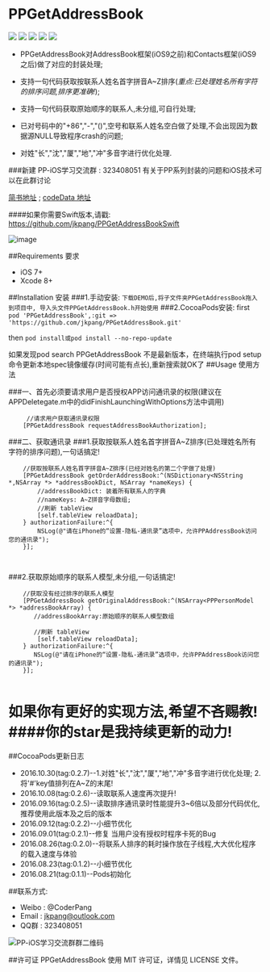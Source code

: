 # PPGetAddressBook
![](https://img.shields.io/badge/platform-iOS-red.svg)  ![](https://img.shields.io/badge/language-Objective--C-orange.svg)  ![](https://img.shields.io/badge/pod-v0.2.7-blue.svg) ![](https://img.shields.io/badge/license-MIT%20License-brightgreen.svg)  [![](https://img.shields.io/badge/weibo-%40CoderPang-yellow.svg)](http://weibo.com/5743737098/profile?rightmod=1&wvr=6&mod=personinfo&is_all=1)

* PPGetAddressBook对AddressBook框架(iOS9之前)和Contacts框架(iOS9之后)做了对应的封装处理;

* 支持一句代码获取按联系人姓名首字拼音A~Z排序(*重点:已处理姓名所有字符的排序问题,排序更准确!*);
* 支持一句代码获取原始顺序的联系人,未分组,可自行处理;
* 已对号码中的"+86","-","()",空号和联系人姓名空白做了处理,不会出现因为数据源NULL导致程序crash的问题;
* 对姓"长","沈","厦","地","冲"多音字进行优化处理.

###新建 PP-iOS学习交流群 : 323408051 有关于PP系列封装的问题和iOS技术可以在此群讨论

[简书地址](http://www.jianshu.com/p/b51a6125bcff) ; [codeData 地址](http://www.codedata.cn/cdetail/Objective-C/Demo/1471619974294285)

####如果你需要Swift版本,请戳: https://github.com/jkpang/PPGetAddressBookSwift

![image](https://github.com/jkpang/PPGetAddressBook/blob/master/AddressBook.mov.gif)

##Requirements 要求
* iOS 7+
* Xcode 8+

##Installation 安装
###1.手动安装:
`下载DEMO后,将子文件夹PPGetAddressBook拖入到项目中, 导入头文件PPGetAddressBook.h开始使用`
###2.CocoaPods安装:
first
`pod 'PPGetAddressBook',:git => 'https://github.com/jkpang/PPGetAddressBook.git'`

then
`pod install或pod install --no-repo-update`

如果发现pod search PPGetAddressBook 不是最新版本，在终端执行pod setup命令更新本地spec镜像缓存(时间可能有点长),重新搜索就OK了
##Usage 使用方法

###一、首先必须要请求用户是否授权APP访问通讯录的权限(建议在APPDeletegate.m中的didFinishLaunchingWithOptions方法中调用)

```objc
     //请求用户获取通讯录权限
    [PPGetAddressBook requestAddressBookAuthorization];
```
###二、获取通讯录
###1.获取按联系人姓名首字拼音A~Z排序(已处理姓名所有字符的排序问题),一句话搞定!

```objc
    //获取按联系人姓名首字拼音A~Z排序(已经对姓名的第二个字做了处理)
    [PPGetAddressBook getOrderAddressBook:^(NSDictionary<NSString *,NSArray *> *addressBookDict, NSArray *nameKeys) {
        //addressBookDict: 装着所有联系人的字典
        //nameKeys: A~Z拼音字母数组;
        //刷新 tableView       
        [self.tableView reloadData];
    } authorizationFailure:^{
        NSLog(@"请在iPhone的“设置-隐私-通讯录”选项中，允许PPAddressBook访问您的通讯录");
    }];

   
```
###2.获取原始顺序的联系人模型,未分组,一句话搞定!

```objc
    //获取没有经过排序的联系人模型
    [PPGetAddressBook getOriginalAddressBook:^(NSArray<PPPersonModel *> *addressBookArray) {
       //addressBookArray:原始顺序的联系人模型数组
       
       //刷新 tableView       
        [self.tableView reloadData];
    } authorizationFailure:^{
       NSLog(@"请在iPhone的“设置-隐私-通讯录”选项中，允许PPAddressBook访问您的通讯录");
    }];
    
```

如果你有更好的实现方法,希望不吝赐教!
####你的star是我持续更新的动力!
===
##CocoaPods更新日志
* 2016.10.30(tag:0.2.7)--1.对姓"长","沈","厦","地","冲"多音字进行优化处理; 2.将'#'key值排列在A~Z的末尾!
* 2016.10.08(tag:0.2.6)--读取联系人速度再次提升!
* 2016.09.16(tag:0.2.5)--读取排序通讯录时性能提升3~6倍以及部分代码优化,推荐使用此版本及之后的版本
* 2016.09.12(tag:0.2.2)--小细节优化
* 2016.09.01(tag:0.2.1)--修复 当用户没有授权时程序卡死的Bug
* 2016.08.26(tag:0.2.0)--将联系人排序的耗时操作放在子线程,大大优化程序的载入速度与体验
* 2016.08.23(tag:0.1.2)--小细节优化
* 2016.08.21(tag:0.1.1)--Pods初始化

##联系方式:
* Weibo : @CoderPang
* Email : jkpang@outlook.com
* QQ群 : 323408051

![PP-iOS学习交流群群二维码](https://github.com/jkpang/PPCounter/blob/master/PP-iOS%E5%AD%A6%E4%B9%A0%E4%BA%A4%E6%B5%81%E7%BE%A4%E7%BE%A4%E4%BA%8C%E7%BB%B4%E7%A0%81.png)

##许可证
PPGetAddressBook 使用 MIT 许可证，详情见 LICENSE 文件。




